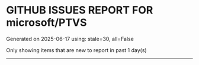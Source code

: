 
# GITHUB ISSUES REPORT FOR microsoft/PTVS


Generated on 2025-06-17 using: stale=30, all=False


Only showing items that are new to report in past 1 day(s)


---




















